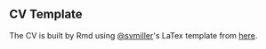 ## CV Template

The CV is built by Rmd using [@svmiller](https://github.com/svmiller)'s LaTex template from [here](https://github.com/svmiller/svm-r-markdown-templates).



